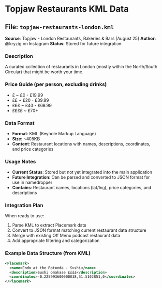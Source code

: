 # Topjaw Restaurants KML Data

## File: `topjaw-restaurants-london.kml`

**Source**: Topjaw - London Restaurants, Bakeries & Bars [August 25]
**Author**: @kryzig on Instagram
**Status**: Stored for future integration

### Description
A curated collection of restaurants in London (mostly within the North/South Circular) that might be worth your time.

### Price Guide (per person, excluding drinks)
- £ ~ £0 - £19.99
- ££ ~ £20 - £39.99  
- £££ ~ £40 - £69.99
- ££££ ~ £70+

### Data Format
- **Format**: KML (Keyhole Markup Language)
- **Size**: ~405KB
- **Content**: Restaurant locations with names, descriptions, coordinates, and price categories

### Usage Notes
- **Current Status**: Stored but not yet integrated into the main application
- **Future Integration**: Can be parsed and converted to JSON format for use in namedropper
- **Contains**: Restaurant names, locations (lat/lng), price categories, and descriptions

### Integration Plan
When ready to use:
1. Parse KML to extract Placemark data
2. Convert to JSON format matching current restaurant data structure
3. Merge with existing Off Menu podcast restaurant data
4. Add appropriate filtering and categorization

### Example Data Structure (from KML)
```xml
<Placemark>
  <name>Endo at the Rotunda - Sushi</name>
  <description>Sushi omakase ££££</description>
  <coordinates>-0.225993600000038,51.5102851,0</coordinates>
</Placemark>
```